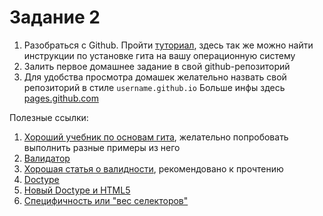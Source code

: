 ﻿# Задание 2

1. Разобраться с Github. Пройти [туториал](http://githowto.com/ru), здесь так же можно найти инструкции по установке гита на вашу операционную систему
2. Залить первое домашнее задание в свой github-репозиторий
3. Для удобства просмотра домашек желательно назвать свой репозиторий в стиле `username.github.io` Больше инфы здесь [pages.github.com](https://pages.github.com/)

Полезные ссылки:

1. [Хороший учебник по основам гита](https://github.com/progit/progit/blob/master/ru/02-git-basics/01-chapter2.markdown), желательно попробовать выполнить разные примеры из него
2. [Валидатор](https://validator.w3.org/)
3. [Хорошая статья о валидности](http://www.xiper.net/collect/weekdays-front-end-dev/for-owner-oline-business/valid-html.html), рекомендовано к прочтению
4. [Doctype](http://www.xiper.net/manuals/html/tags/DOCTYPE.html)
5. [Новый Doctype и HTML5](http://habrahabr.ru/post/115177/)
6. [Специфичность или "вес селекторов"](http://xiper.net/learn/css/inheritance-and-cascade/specificity)
